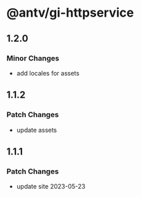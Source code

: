 # @antv/gi-httpservice

## 1.2.0

### Minor Changes

- add locales for assets

## 1.1.2

### Patch Changes

- update assets

## 1.1.1

### Patch Changes

- update site 2023-05-23
